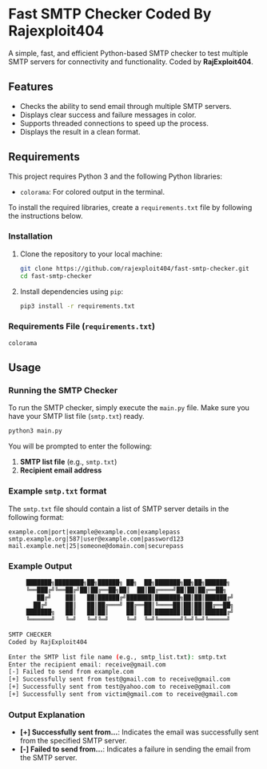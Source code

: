 # Fast SMTP Checker Coded By Rajexploit404

A simple, fast, and efficient Python-based SMTP checker to test multiple SMTP servers for connectivity and functionality. Coded by **RajExploit404**.

## Features

- Checks the ability to send email through multiple SMTP servers.
- Displays clear success and failure messages in color.
- Supports threaded connections to speed up the process.
- Displays the result in a clean format.

## Requirements

This project requires Python 3 and the following Python libraries:

- `colorama`: For colored output in the terminal.
  
To install the required libraries, create a `requirements.txt` file by following the instructions below.

### Installation

1. Clone the repository to your local machine:

   ```bash
   git clone https://github.com/rajexploit404/fast-smtp-checker.git
   cd fast-smtp-checker
   ```

2. Install dependencies using `pip`:

   ```bash
   pip3 install -r requirements.txt
   ```

### Requirements File (`requirements.txt`)

```
colorama
```

## Usage

### Running the SMTP Checker

To run the SMTP checker, simply execute the `main.py` file. Make sure you have your SMTP list file (`smtp.txt`) ready.

```bash
python3 main.py
```

You will be prompted to enter the following:

1. **SMTP list file** (e.g., `smtp.txt`)
2. **Recipient email address**

### Example `smtp.txt` format

The `smtp.txt` file should contain a list of SMTP server details in the following format:

```
example.com|port|example@example.com|examplepass
smtp.example.org|587|user@example.com|password123
mail.example.net|25|someone@domain.com|securepass
```

### Example Output

```bash
     ███████╗████████╗██╗██████╗ ██╗  ██╗███████╗██╗██╗██████╗                                                                                                         
     ╚══███╔╝╚══██╔╝██║██╔══██╗██║  ██║██╔════╝██║██║██╔══██╗                                                                                                          
        ██╔╝    ██║   ██║██████╔╝███████║███████╗██║██║██████╔╝                                                                                                        
       ██╔╝     ██║   ██║██╔═══╝ ██╔══██║╚════██║██║██║██╔══██╗                                                                                                        
     ███████╗   ██║   ██║██║     ██║  ██║███████║██║██║██████╔╝                                                                                                        
     ╚══════╝   ╚═╝   ╚═╝╚═╝     ╚═╝  ╚═╝╚══════╝╚═╝╚═╝╚═════╝                                                                                                         
                                                                                                                                                                       
SMTP CHECKER
Coded by RajExploit404
                                                                                                                                                                       
Enter the SMTP list file name (e.g., smtp_list.txt): smtp.txt
Enter the recipient email: receive@gmail.com
[-] Failed to send from example.com
[+] Successfully sent from test@gmail.com to receive@gmail.com
[+] Successfully sent from test@yahoo.com to receive@gmail.com
[+] Successfully sent from victim@gmail.com to receive@gmail.com
```

### Output Explanation

- **[+] Successfully sent from...**: Indicates the email was successfully sent from the specified SMTP server.
- **[-] Failed to send from...**: Indicates a failure in sending the email from the SMTP server.
